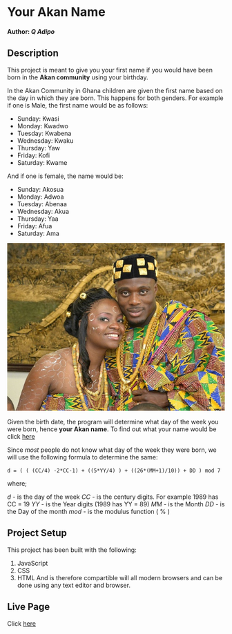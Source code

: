 # Your Akan Name

#### Author: *Q Adipo*


## Description
This project is meant to give you your first name if you would have been born in the **Akan community** using your birthday.

In the Akan Community in Ghana children are given the first name based on the day in which they are born. This happens for both genders. For example if one is Male, the first name would be as follows:

- Sunday: Kwasi
- Monday: Kwadwo
- Tuesday: Kwabena
- Wednesday: Kwaku
- Thursday:  Yaw
- Friday: Kofi
- Saturday: Kwame

And if one is female, the name would be:

- Sunday: Akosua
- Monday: Adwoa
- Tuesday: Abenaa
- Wednesday: Akua
- Thursday:  Yaa
- Friday: Afua
- Saturday: Ama

![Akan Couple](akan.jpeg)

Given the birth date, the program will determine what day of the week you were born, hence **your Akan name**. To find out what your name would be click [here]()

Since *most* people do not know what day of the week they were born, we will use the following formula to determine the same:

    d = ( ( (CC/4) -2*CC-1) + ((5*YY/4) ) + ((26*(MM+1)/10)) + DD ) mod 7

 where;

 *d* - is the day of the week
 *CC* - is the century digits. For example 1989 has CC = 19
 *YY* - is the Year digits (1989 has YY = 89)
 *MM* -  is the Month
 *DD* - is the Day of the month 
 *mod* - is the modulus function ( % )

## Project Setup
This project has been built with the following:
1. JavaScript
2. CSS
3. HTML
And is therefore compartible will all modern browsers and can be done using any text editor and browser.

## Live Page
Click [here]()


